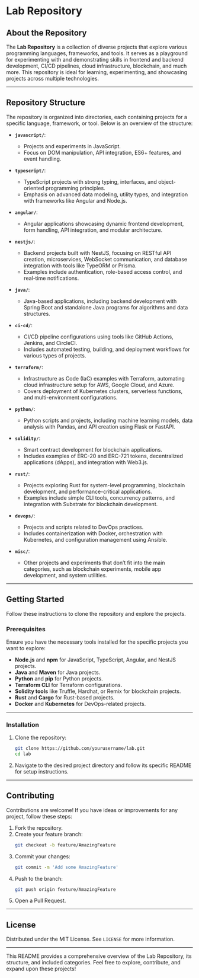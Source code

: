 # Lab Repository

## About the Repository

The **Lab Repository** is a collection of diverse projects that explore various programming languages, frameworks, and tools. It serves as a playground for experimenting with and demonstrating skills in frontend and backend development, CI/CD pipelines, cloud infrastructure, blockchain, and much more. This repository is ideal for learning, experimenting, and showcasing projects across multiple technologies.

---

## Repository Structure

The repository is organized into directories, each containing projects for a specific language, framework, or tool. Below is an overview of the structure:

- **`javascript/`**:
  - Projects and experiments in JavaScript.
  - Focus on DOM manipulation, API integration, ES6+ features, and event handling.

- **`typescript/`**:
  - TypeScript projects with strong typing, interfaces, and object-oriented programming principles.
  - Emphasis on advanced data modeling, utility types, and integration with frameworks like Angular and Node.js.

- **`angular/`**:
  - Angular applications showcasing dynamic frontend development, form handling, API integration, and modular architecture.

- **`nestjs/`**:
  - Backend projects built with NestJS, focusing on RESTful API creation, microservices, WebSocket communication, and database integration with tools like TypeORM or Prisma.
  - Examples include authentication, role-based access control, and real-time notifications.

- **`java/`**:
  - Java-based applications, including backend development with Spring Boot and standalone Java programs for algorithms and data structures.

- **`ci-cd/`**:
  - CI/CD pipeline configurations using tools like GitHub Actions, Jenkins, and CircleCI.
  - Includes automated testing, building, and deployment workflows for various types of projects.

- **`terraform/`**:
  - Infrastructure as Code (IaC) examples with Terraform, automating cloud infrastructure setup for AWS, Google Cloud, and Azure.
  - Covers deployment of Kubernetes clusters, serverless functions, and multi-environment configurations.

- **`python/`**:
  - Python scripts and projects, including machine learning models, data analysis with Pandas, and API creation using Flask or FastAPI.

- **`solidity/`**:
  - Smart contract development for blockchain applications.
  - Includes examples of ERC-20 and ERC-721 tokens, decentralized applications (dApps), and integration with Web3.js.

- **`rust/`**:
  - Projects exploring Rust for system-level programming, blockchain development, and performance-critical applications.
  - Examples include simple CLI tools, concurrency patterns, and integration with Substrate for blockchain development.

- **`devops/`**:
  - Projects and scripts related to DevOps practices.
  - Includes containerization with Docker, orchestration with Kubernetes, and configuration management using Ansible.

- **`misc/`**:
  - Other projects and experiments that don’t fit into the main categories, such as blockchain experiments, mobile app development, and system utilities.

---

## Getting Started

Follow these instructions to clone the repository and explore the projects.

### Prerequisites

Ensure you have the necessary tools installed for the specific projects you want to explore:

- **Node.js** and **npm** for JavaScript, TypeScript, Angular, and NestJS projects.
- **Java** and **Maven** for Java projects.
- **Python** and **pip** for Python projects.
- **Terraform CLI** for Terraform configurations.
- **Solidity tools** like Truffle, Hardhat, or Remix for blockchain projects.
- **Rust** and **Cargo** for Rust-based projects.
- **Docker** and **Kubernetes** for DevOps-related projects.

---

### Installation

1. Clone the repository:
   ```bash
   git clone https://github.com/yourusername/lab.git
   cd lab
   ```

2. Navigate to the desired project directory and follow its specific README for setup instructions.

---

## Contributing

Contributions are welcome! If you have ideas or improvements for any project, follow these steps:

1. Fork the repository.
2. Create your feature branch:
   ```bash
   git checkout -b feature/AmazingFeature
   ```
3. Commit your changes:
   ```bash
   git commit -m 'Add some AmazingFeature'
   ```
4. Push to the branch:
   ```bash
   git push origin feature/AmazingFeature
   ```
5. Open a Pull Request.

---

## License

Distributed under the MIT License. See `LICENSE` for more information.

---

This README provides a comprehensive overview of the Lab Repository, its structure, and included categories. Feel free to explore, contribute, and expand upon these projects!
